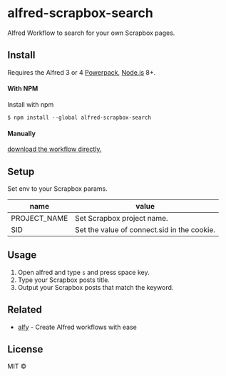 # alfred-scrapbox-search

Alfred Workflow to search for your own Scrapbox pages.

## Install
Requires the Alfred 3 or 4 [Powerpack](https://www.alfredapp.com/powerpack/), [Node.js](https://nodejs.org) 8+.

#### With NPM
Install with npm

```
$ npm install --global alfred-scrapbox-search
```

#### Manually
[download the workflow directly.](https://github.com/moyoyomiyazawa/alfred-scrapbox-search/releases)

## Setup
Set env to your Scrapbox params.

|name|value|
|---|---|
|PROJECT_NAME | Set Scrapbox project name.|
|SID | Set the value of connect.sid in the cookie.|


## Usage

1. Open alfred and type `s` and press space key.
2. Type your Scrapbox posts title.
3. Output your Scrapbox posts that match the keyword.

## Related

- [alfy](https://github.com/sindresorhus/alfy) - Create Alfred workflows with ease

## License

MIT ©
